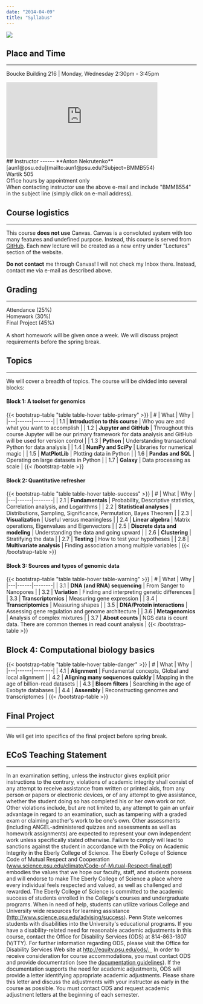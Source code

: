 ```yaml
---
date: "2014-04-09"
title: "Syllabus"
---
```


[![](http://imgs.xkcd.com/comics/impostor.png)](https://xkcd.com/451/)

## Place and Time
------
Boucke Building 216 | Monday, Wednesday 2:30pm - 3:45pm

<iframe src="https://www.google.com/maps/embed?pb=!1m14!1m8!1m3!1d12081.221080223779!2d-77.8618033!3d40.7992851!3m2!1i1024!2i768!4f13.1!3m3!1m2!1s0x0%3A0x83b4bcab5cf7d65e!2sBoucke+Building!5e0!3m2!1sen!2sus!4v1546882122664" width="400" height="200" frameborder="0" style="border:0" allowfullscreen></iframe>

<br>
## Instructor
------
**Anton Nekrutenko**<br>
[aun1@psu.edu](mailto:aun1@psu.edu?Subject=BMMB554)<br>
Wartik 505<br>
Office hours by appointment only
<div class="alert alert-warning" role="alert">
  When contacting instructor use the above e-mail and include "BMMB554" in the subject line (simply click on e-mail address).
</div>

## Course logistics
-------
This course **does not use** Canvas. Canvas is a convoluted system with too many features and undefined purpose. Instead, this course is served from [GitHub](https://github.com/nekrut/BMMB554). Each new lecture will be created as a new entry under "Lectures" section of the website.

<div class="alert alert-danger" role="alert">
  <b>Do not contact</b> me through Canvas! I will not check my Inbox there. Instead, contact me via e-mail as described above.
</div>

## Grading
------
<div class="progress" style="height: 50px;">
  <div class="progress-bar bg-danger" role="progressbar" style="width: 25%" aria-valuenow="25" aria-valuemin="0" aria-valuemax="100">Attendance (25%)</div>
  <div class="progress-bar bg-success" role="progressbar" style="width: 30%" aria-valuenow="30" aria-valuemin="0" aria-valuemax="100">Homework (30%)</div>
  <div class="progress-bar bg-info" role="progressbar" style="width: 45%" aria-valuenow="45" aria-valuemin="0" aria-valuemax="100">Final Project (45%)</div>
</div>
<br>
A short homework will be given once a week. We will discuss project requirements before the spring break. 

## Topics
------ 
We will cover a breadth of topics. The course will be divided into several blocks:

#### **Block 1**: A toolset for genomics


{{< bootstrap-table "table table-hover table-primary" >}}
| # | What  | Why |
|---|------|--------|
| 1.1 | **Introduction to this course**     | Who you are and what you want to accomplish   |
| 1.2 | **Jupyter and GitHub** | Throughout this course Jupyter will be our primary framework for data analysis and GitHub will be used for version control |
| 1.3 | **Python** | Understanding transactional Python for data analysis    |
| 1.4 | **NumPy and SciPy** | Libraries for numerical magic |
| 1.5 | **MatPlotLib** | Plotting data in Python |
| 1.6 | **Pandas and SQL** | Operating on large datasets in Python |
| 1.7 | **Galaxy** | Data processing as scale | 
{{< /bootstrap-table >}}


#### **Block 2**: Quantitative refresher

{{< bootstrap-table "table table-hover table-success" >}}
| # | What  | Why |
|---|------|--------|
| 2.1 | **Fundamentals** | Probability, Descriptive statistics, Correlation analysis, and Logarithms |
| 2.2 | **Statistical analyses** | Distributions, Sampling, Significance, Permutation, Bayes Theorem |
| 2.3 | **Visualization** | Useful versus meaningless |
| 2.4 | **Linear algebra** | Matrix operations, Eigenvalues and Eigenvectors | 
| 2.5 | **Discrete data and modeling** | Understanding the data and going upward |
| 2.6 | **Clustering** | Stratifying the data |
| 2.7 | **Testing** | How to test your hypotheses |
| 2.8 | **Multivariate analysis** | Finding association among multiple variables |
{{< /bootstrap-table >}}

#### **Block 3**: Sources and types of genomic data

{{< bootstrap-table "table table-hover table-warning" >}}
| # | What  | Why |
|---|------|--------|
| 3.1 | **DNA (and RNA) sequencing** | From Sanger to Nanopores |
| 3.2 | **Variation** | Finding and interpreting genetic differences |
| 3.3 | **Transcriptomics** | Measuring gene expression |
| 3.4 | **Transcriptomics** | Measuring shapes |
| 3.5 | **DNA/Protein interactions** | Assessing gene regulation and genome architecture |
| 3.6 | **Metagenomics** | Analysis of complex mixtures |
| 3.7 | **About counts** | NGS data is count data. There are common themes in read count analysis |
{{< /bootstrap-table >}}

##
## **Block 4**: Computational biology basics

{{< bootstrap-table "table table-hover table-danger" >}}
| # | What  | Why |
|---|------|--------|
| 4.1 | **Alignment** | Fundamental concepts, Global and local alignment |
| 4.2 | **Aligning many sequences quickly** | Mapping in the age of billion-read datasets |
| 4.3 | **Bloom filters** | Searching in the age of Exobyte databases |
| 4.4 | **Assembly** | Reconstructing genomes and transcriptomes |
{{< /bootstrap-table >}}

## Final Project
------
We will get into specifics of the final project before spring break.

## ECoS Teaching Statement
-------
In an examination setting, unless the instructor gives explicit prior instructions to the contrary, violations of academic integrity shall consist of any attempt to receive assistance from written or printed aids, from any person or papers or electronic devices, or of any attempt to give assistance, whether the student doing so has completed his or her own work or not. Other violations include, but are not limited to, any attempt to gain an unfair advantage in regard to an examination, such as tampering with a graded exam or claiming another's work to be one's own. Other assessments (including ANGEL-administered quizzes and assessments as well as homework assignments) are expected to represent your own independent work unless specifically stated otherwise. Failure to comply will lead to sanctions against the student in accordance with the Policy on Academic Integrity in the Eberly College of Science. The Eberly College of Science Code of Mutual Respect and Cooperation (www.science.psu.edu/climate/Code-of-Mutual-Respect-final.pdf) embodies the values that we hope our faculty, staff, and students possess and will endorse to make The Eberly College of Science a place where every individual feels respected and valued, as well as challenged and rewarded.   The Eberly College of Science is committed to the academic success of students enrolled in the College's  courses and undergraduate programs. When in need of help, students can utilize various College and University wide resources for learning assistance (http://www.science.psu.edu/advising/success). Penn State welcomes students with disabilities into the University's educational programs. If you have a disability-related need for reasonable academic adjustments in this course, contact the Office for Disability Services (ODS) at 814-863-1807 (V/TTY). For further information regarding ODS, please visit the Office for Disability Services Web site at http://equity.psu.edu/ods/.   In order to receive consideration for course accommodations, you must contact ODS and provide documentation (see the [documentation guidelines](http://equity.psu.edu/student-disability-resources/guidelines)). If the documentation supports the need for academic adjustments, ODS will provide a letter identifying appropriate academic adjustments. Please share this letter and discuss the adjustments with your instructor as early in the course as possible. You must contact ODS and request academic adjustment letters at the beginning of each semester.</tt>

